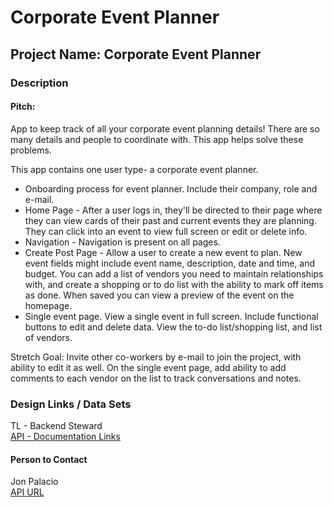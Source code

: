 # Corporate Event Planner

## Project Name: Corporate Event Planner

### Description
#### Pitch: 
App to keep track of all your corporate event planning details! There are so many details and people to coordinate with. This app helps solve these problems.

This app contains one user type- a corporate event planner.  
* Onboarding process for event planner. Include their company, role and e-mail.
* Home Page - After a user logs in, they'll be directed to their page where they can view cards of their past and current events they are planning. They can click into an event to view full screen or edit or delete info.
* Navigation - Navigation is present on all pages.
* Create Post Page - Allow a user to create a new event to plan.  New event fields might include event name, description, date and time, and budget. You can add a list of vendors you need to maintain relationships with, and create a shopping or to do list with the ability to mark off items as done. When saved you can view a preview of the event on the homepage.
* Single event page. View a single event in full screen. Include functional buttons to edit and delete data.  View the to-do list/shopping list, and list of vendors.  

Stretch Goal: Invite other co-workers by e-mail to join the project, with ability to edit it as well. On the single event page, add ability to add comments to each vendor on the list to track conversations and notes.

### Design Links / Data Sets
TL - Backend Steward  
[API - Documentation Links](https://github.com/corporate-event-planner/DevelopmentBE)

####  Person to Contact
Jon Palacio  
[API URL](https://corporate-event-planner.herokuapp.com/swagger-ui.html#/user-controller)

